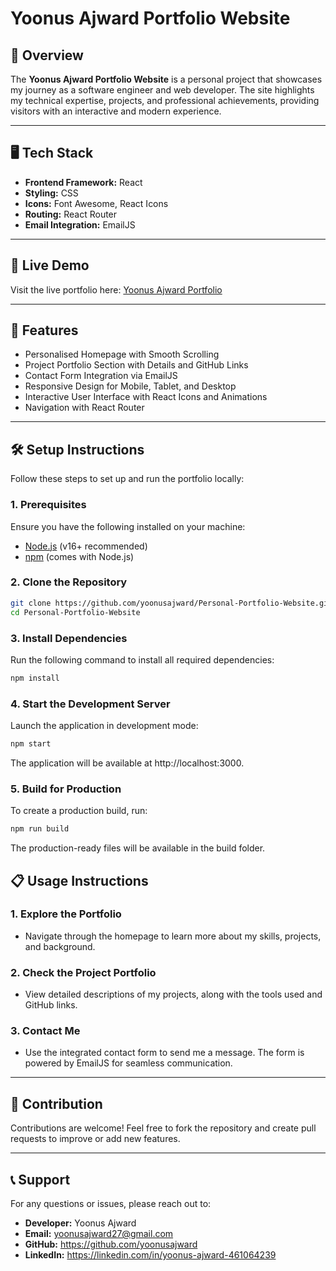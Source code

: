 # Yoonus Ajward Portfolio Website

## 📖 Overview

The **Yoonus Ajward Portfolio Website** is a personal project that showcases my journey as a software engineer and web developer. The site highlights my technical expertise, projects, and professional achievements, providing visitors with an interactive and modern experience.

---

## 🖥️ Tech Stack

- **Frontend Framework:** React
- **Styling:** CSS
- **Icons:** Font Awesome, React Icons
- **Routing:** React Router
- **Email Integration:** EmailJS

---

## 🌟 Live Demo

Visit the live portfolio here: [Yoonus Ajward Portfolio](https://yoonusajward.github.io/Personal-Portfolio-Website/)

---

## 🚀 Features

- Personalised Homepage with Smooth Scrolling
- Project Portfolio Section with Details and GitHub Links
- Contact Form Integration via EmailJS
- Responsive Design for Mobile, Tablet, and Desktop
- Interactive User Interface with React Icons and Animations
- Navigation with React Router

---

## 🛠️ Setup Instructions

Follow these steps to set up and run the portfolio locally:

### 1. **Prerequisites**
Ensure you have the following installed on your machine:
- [Node.js](https://nodejs.org/) (v16+ recommended)
- [npm](https://www.npmjs.com/) (comes with Node.js)

### 2. **Clone the Repository**
```bash
git clone https://github.com/yoonusajward/Personal-Portfolio-Website.git
cd Personal-Portfolio-Website
```

### 3. **Install Dependencies**
Run the following command to install all required dependencies:
```bash
npm install
```

### 4. **Start the Development Server**
Launch the application in development mode:
```bash
npm start
```
The application will be available at http://localhost:3000.

### 5. **Build for Production**  
To create a production build, run:
```bash
npm run build
```
The production-ready files will be available in the build folder.

## 📋 Usage Instructions

### 1. **Explore the Portfolio**
- Navigate through the homepage to learn more about my skills, projects, and background.

### 2. **Check the Project Portfolio**
- View detailed descriptions of my projects, along with the tools used and GitHub links.

### 3. **Contact Me**
- Use the integrated contact form to send me a message. The form is powered by EmailJS for seamless communication.

---

## 🤝 Contribution

Contributions are welcome! Feel free to fork the repository and create pull requests to improve or add new features.

---

## 📞 Support

For any questions or issues, please reach out to:

- **Developer:** Yoonus Ajward
- **Email:** yoonusajward27@gmail.com
- **GitHub:** https://github.com/yoonusajward
- **LinkedIn:** https://linkedin.com/in/yoonus-ajward-461064239 
